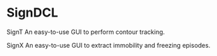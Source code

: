 # SignDCL

SignT
An easy-to-use GUI to perform contour tracking.

SignX
An easy-to-use GUI to extract immobility and freezing episodes.
